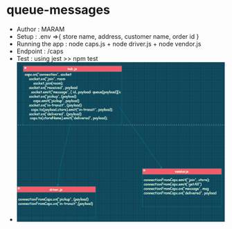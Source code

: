 # queue-messages

* Author : MARAM
* Setup : .env =>{ store name, address, customer name, order id }
* Running the app : node caps.js + node driver.js + node vendor.js
* Endpoint : /caps
* Test : using jest >> npm test
* ![Uml Digram](uml13.png)